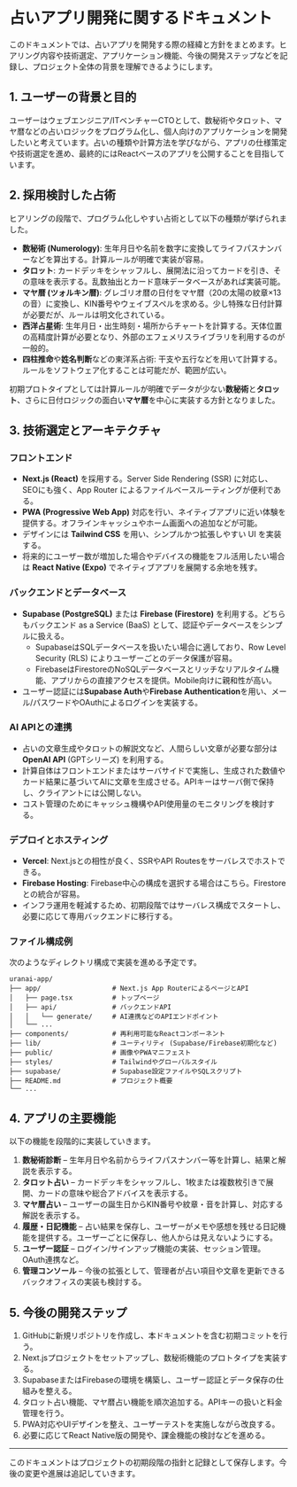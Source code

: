 # 占いアプリ開発に関するドキュメント

このドキュメントでは、占いアプリを開発する際の経緯と方針をまとめます。ヒアリング内容や技術選定、アプリケーション機能、今後の開発ステップなどを記録し、プロジェクト全体の背景を理解できるようにします。

## 1. ユーザーの背景と目的

ユーザーはウェブエンジニア/ITベンチャーCTOとして、数秘術やタロット、マヤ暦などの占いロジックをプログラム化し、個人向けのアプリケーションを開発したいと考えています。占いの種類や計算方法を学びながら、アプリの仕様策定や技術選定を進め、最終的にはReactベースのアプリを公開することを目指しています。

## 2. 採用検討した占術

ヒアリングの段階で、プログラム化しやすい占術として以下の種類が挙げられました。

- **数秘術 (Numerology)**: 生年月日や名前を数字に変換してライフパスナンバーなどを算出する。計算ルールが明確で実装が容易。
- **タロット**: カードデッキをシャッフルし、展開法に沿ってカードを引き、その意味を表示する。乱数抽出とカード意味データベースがあれば実装可能。
- **マヤ暦 (ツォルキン暦)**: グレゴリオ暦の日付をマヤ暦（20の太陽の紋章×13の音）に変換し、KIN番号やウェイブスペルを求める。少し特殊な日付計算が必要だが、ルールは明文化されている。
- **西洋占星術**: 生年月日・出生時刻・場所からチャートを計算する。天体位置の高精度計算が必要となり、外部のエフェメリスライブラリを利用するのが一般的。
- **四柱推命**や**姓名判断**などの東洋系占術: 干支や五行などを用いて計算する。ルールをソフトウェア化することは可能だが、範囲が広い。

初期プロトタイプとしては計算ルールが明確でデータが少ない**数秘術**と**タロット**、さらに日付ロジックの面白い**マヤ暦**を中心に実装する方針となりました。

## 3. 技術選定とアーキテクチャ

### フロントエンド

- **Next.js (React)** を採用する。Server Side Rendering (SSR) に対応し、SEOにも強く、App Router によるファイルベースルーティングが便利である。
- **PWA (Progressive Web App)** 対応を行い、ネイティブアプリに近い体験を提供する。オフラインキャッシュやホーム画面への追加などが可能。
- デザインには **Tailwind CSS** を用い、シンプルかつ拡張しやすい UI を実装する。
- 将来的にユーザー数が増加した場合やデバイスの機能をフル活用したい場合は **React Native (Expo)** でネイティブアプリを展開する余地を残す。

### バックエンドとデータベース

- **Supabase (PostgreSQL)** または **Firebase (Firestore)** を利用する。どちらもバックエンド as a Service (BaaS) として、認証やデータベースをシンプルに扱える。
  - SupabaseはSQLデータベースを扱いたい場合に適しており、Row Level Security (RLS) によりユーザーごとのデータ保護が容易。
  - FirebaseはFirestoreのNoSQLデータベースとリッチなリアルタイム機能、アプリからの直接アクセスを提供。Mobile向けに親和性が高い。
- ユーザー認証には**Supabase Auth**や**Firebase Authentication**を用い、メール/パスワードやOAuthによるログインを実装する。

### AI APIとの連携

- 占いの文章生成やタロットの解説文など、人間らしい文章が必要な部分は **OpenAI API** (GPTシリーズ) を利用する。
- 計算自体はフロントエンドまたはサーバサイドで実施し、生成された数値やカード結果に基づいてAIに文章を生成させる。APIキーはサーバ側で保持し、クライアントには公開しない。
- コスト管理のためにキャッシュ機構やAPI使用量のモニタリングを検討する。

### デプロイとホスティング

- **Vercel**: Next.jsとの相性が良く、SSRやAPI Routesをサーバレスでホストできる。
- **Firebase Hosting**: Firebase中心の構成を選択する場合はこちら。Firestoreとの統合が容易。
- インフラ運用を軽減するため、初期段階ではサーバレス構成でスタートし、必要に応じて専用バックエンドに移行する。

### ファイル構成例

次のようなディレクトリ構成で実装を進める予定です。

```
uranai-app/
├── app/                  # Next.js App RouterによるページとAPI
│   ├── page.tsx          # トップページ
│   ├── api/              # バックエンドAPI
│   │   └── generate/     # AI連携などのAPIエンドポイント
│   └── ...
├── components/           # 再利用可能なReactコンポーネント
├── lib/                  # ユーティリティ (Supabase/Firebase初期化など)
├── public/               # 画像やPWAマニフェスト
├── styles/               # Tailwindやグローバルスタイル
├── supabase/             # Supabase設定ファイルやSQLスクリプト
├── README.md             # プロジェクト概要
└── ...
```

## 4. アプリの主要機能

以下の機能を段階的に実装していきます。

1. **数秘術診断** – 生年月日や名前からライフパスナンバー等を計算し、結果と解説を表示する。
2. **タロット占い** – カードデッキをシャッフルし、1枚または複数枚引きで展開、カードの意味や総合アドバイスを表示する。
3. **マヤ暦占い** – ユーザーの誕生日からKIN番号や紋章・音を計算し、対応する解説を表示する。
4. **履歴・日記機能** – 占い結果を保存し、ユーザーがメモや感想を残せる日記機能を提供する。ユーザーごとに保存し、他人からは見えないようにする。
5. **ユーザー認証** – ログイン/サインアップ機能の実装、セッション管理。OAuth連携など。
6. **管理コンソール** – 今後の拡張として、管理者が占い項目や文章を更新できるバックオフィスの実装も検討する。

## 5. 今後の開発ステップ

1. GitHubに新規リポジトリを作成し、本ドキュメントを含む初期コミットを行う。
2. Next.jsプロジェクトをセットアップし、数秘術機能のプロトタイプを実装する。
3. SupabaseまたはFirebaseの環境を構築し、ユーザー認証とデータ保存の仕組みを整える。
4. タロット占い機能、マヤ暦占い機能を順次追加する。APIキーの扱いと料金管理を行う。
5. PWA対応やUIデザインを整え、ユーザーテストを実施しながら改良する。
6. 必要に応じてReact Native版の開発や、課金機能の検討などを進める。

---

このドキュメントはプロジェクトの初期段階の指針と記録として保存します。今後の変更や進展は追記していきます。
